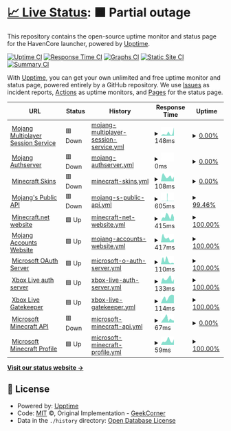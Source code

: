 # [📈 Live Status](https://HavenCoreNetwork.github.io/havencore-status-page): <!--live status--> **🟧 Partial outage**

This repository contains the open-source uptime monitor and status page for the HavenCore launcher, powered by [Upptime](https://github.com/upptime/upptime).

[![Uptime CI](https://github.com/HavenCoreNetwork/havencore-status-page/workflows/Uptime%20CI/badge.svg)](https://github.com/HavenCoreNetwork/havencore-status-page/actions?query=workflow%3A%22Uptime+CI%22)
[![Response Time CI](https://github.com/HavenCoreNetwork/havencore-status-page/workflows/Response%20Time%20CI/badge.svg)](https://github.com/HavenCoreNetwork/havencore-status-page/actions?query=workflow%3A%22Response+Time+CI%22)
[![Graphs CI](https://github.com/HavenCoreNetwork/havencore-status-page/workflows/Graphs%20CI/badge.svg)](https://github.com/HavenCoreNetwork/havencore-status-page/actions?query=workflow%3A%22Graphs+CI%22)
[![Static Site CI](https://github.com/HavenCoreNetwork/havencore-status-page/workflows/Static%20Site%20CI/badge.svg)](https://github.com/HavenCoreNetwork/havencore-status-page/actions?query=workflow%3A%22Static+Site+CI%22)
[![Summary CI](https://github.com/HavenCoreNetwork/havencore-status-page/workflows/Summary%20CI/badge.svg)](https://github.com/HavenCoreNetwork/havencore-status-page/actions?query=workflow%3A%22Summary+CI%22)

With [Upptime](https://upptime.js.org), you can get your own unlimited and free uptime monitor and status page, powered entirely by a GitHub repository. We use [Issues](https://github.com/HavenCoreNetwork/havencore-status-page/issues) as incident reports, [Actions](https://github.com/HavenCoreNetwork/havencore-status-page/actions) as uptime monitors, and [Pages](https://HavenCoreNetwork.github.io/havencore-status-page) for the status page.

<!--start: status pages-->
<!-- This summary is generated by Upptime (https://github.com/upptime/upptime) -->
<!-- Do not edit this manually, your changes will be overwritten -->
<!-- prettier-ignore -->
| URL | Status | History | Response Time | Uptime |
| --- | ------ | ------- | ------------- | ------ |
| <img alt="" src="https://icons.duckduckgo.com/ip3/session.minecraft.net.ico" height="13"> [Mojang Multiplayer Session Service](http://session.minecraft.net) | 🟥 Down | [mojang-multiplayer-session-service.yml](https://github.com/HavenCoreNetwork/havencore-status-page/commits/HEAD/history/mojang-multiplayer-session-service.yml) | <details><summary><img alt="Response time graph" src="./graphs/mojang-multiplayer-session-service/response-time-week.png" height="20"> 148ms</summary><br><a href="https://HavenCoreNetwork.github.io/havencore-status-page/history/mojang-multiplayer-session-service"><img alt="Response time 110" src="https://img.shields.io/endpoint?url=https%3A%2F%2Fraw.githubusercontent.com%2FHavenCoreNetwork%2Fhavencore-status-page%2FHEAD%2Fapi%2Fmojang-multiplayer-session-service%2Fresponse-time.json"></a><br><a href="https://HavenCoreNetwork.github.io/havencore-status-page/history/mojang-multiplayer-session-service"><img alt="24-hour response time 471" src="https://img.shields.io/endpoint?url=https%3A%2F%2Fraw.githubusercontent.com%2FHavenCoreNetwork%2Fhavencore-status-page%2FHEAD%2Fapi%2Fmojang-multiplayer-session-service%2Fresponse-time-day.json"></a><br><a href="https://HavenCoreNetwork.github.io/havencore-status-page/history/mojang-multiplayer-session-service"><img alt="7-day response time 148" src="https://img.shields.io/endpoint?url=https%3A%2F%2Fraw.githubusercontent.com%2FHavenCoreNetwork%2Fhavencore-status-page%2FHEAD%2Fapi%2Fmojang-multiplayer-session-service%2Fresponse-time-week.json"></a><br><a href="https://HavenCoreNetwork.github.io/havencore-status-page/history/mojang-multiplayer-session-service"><img alt="30-day response time 119" src="https://img.shields.io/endpoint?url=https%3A%2F%2Fraw.githubusercontent.com%2FHavenCoreNetwork%2Fhavencore-status-page%2FHEAD%2Fapi%2Fmojang-multiplayer-session-service%2Fresponse-time-month.json"></a><br><a href="https://HavenCoreNetwork.github.io/havencore-status-page/history/mojang-multiplayer-session-service"><img alt="1-year response time 110" src="https://img.shields.io/endpoint?url=https%3A%2F%2Fraw.githubusercontent.com%2FHavenCoreNetwork%2Fhavencore-status-page%2FHEAD%2Fapi%2Fmojang-multiplayer-session-service%2Fresponse-time-year.json"></a></details> | <details><summary><a href="https://HavenCoreNetwork.github.io/havencore-status-page/history/mojang-multiplayer-session-service">0.00%</a></summary><a href="https://HavenCoreNetwork.github.io/havencore-status-page/history/mojang-multiplayer-session-service"><img alt="All-time uptime 45.96%" src="https://img.shields.io/endpoint?url=https%3A%2F%2Fraw.githubusercontent.com%2FHavenCoreNetwork%2Fhavencore-status-page%2FHEAD%2Fapi%2Fmojang-multiplayer-session-service%2Fuptime.json"></a><br><a href="https://HavenCoreNetwork.github.io/havencore-status-page/history/mojang-multiplayer-session-service"><img alt="24-hour uptime 0.00%" src="https://img.shields.io/endpoint?url=https%3A%2F%2Fraw.githubusercontent.com%2FHavenCoreNetwork%2Fhavencore-status-page%2FHEAD%2Fapi%2Fmojang-multiplayer-session-service%2Fuptime-day.json"></a><br><a href="https://HavenCoreNetwork.github.io/havencore-status-page/history/mojang-multiplayer-session-service"><img alt="7-day uptime 0.00%" src="https://img.shields.io/endpoint?url=https%3A%2F%2Fraw.githubusercontent.com%2FHavenCoreNetwork%2Fhavencore-status-page%2FHEAD%2Fapi%2Fmojang-multiplayer-session-service%2Fuptime-week.json"></a><br><a href="https://HavenCoreNetwork.github.io/havencore-status-page/history/mojang-multiplayer-session-service"><img alt="30-day uptime 4.67%" src="https://img.shields.io/endpoint?url=https%3A%2F%2Fraw.githubusercontent.com%2FHavenCoreNetwork%2Fhavencore-status-page%2FHEAD%2Fapi%2Fmojang-multiplayer-session-service%2Fuptime-month.json"></a><br><a href="https://HavenCoreNetwork.github.io/havencore-status-page/history/mojang-multiplayer-session-service"><img alt="1-year uptime 0.00%" src="https://img.shields.io/endpoint?url=https%3A%2F%2Fraw.githubusercontent.com%2FHavenCoreNetwork%2Fhavencore-status-page%2FHEAD%2Fapi%2Fmojang-multiplayer-session-service%2Fuptime-year.json"></a></details>
| <img alt="" src="https://icons.duckduckgo.com/ip3/authserver.mojang.com.ico" height="13"> [Mojang Authserver](https://authserver.mojang.com/) | 🟥 Down | [mojang-authserver.yml](https://github.com/HavenCoreNetwork/havencore-status-page/commits/HEAD/history/mojang-authserver.yml) | <details><summary><img alt="Response time graph" src="./graphs/mojang-authserver/response-time-week.png" height="20"> 0ms</summary><br><a href="https://HavenCoreNetwork.github.io/havencore-status-page/history/mojang-authserver"><img alt="Response time 261" src="https://img.shields.io/endpoint?url=https%3A%2F%2Fraw.githubusercontent.com%2FHavenCoreNetwork%2Fhavencore-status-page%2FHEAD%2Fapi%2Fmojang-authserver%2Fresponse-time.json"></a><br><a href="https://HavenCoreNetwork.github.io/havencore-status-page/history/mojang-authserver"><img alt="24-hour response time 0" src="https://img.shields.io/endpoint?url=https%3A%2F%2Fraw.githubusercontent.com%2FHavenCoreNetwork%2Fhavencore-status-page%2FHEAD%2Fapi%2Fmojang-authserver%2Fresponse-time-day.json"></a><br><a href="https://HavenCoreNetwork.github.io/havencore-status-page/history/mojang-authserver"><img alt="7-day response time 0" src="https://img.shields.io/endpoint?url=https%3A%2F%2Fraw.githubusercontent.com%2FHavenCoreNetwork%2Fhavencore-status-page%2FHEAD%2Fapi%2Fmojang-authserver%2Fresponse-time-week.json"></a><br><a href="https://HavenCoreNetwork.github.io/havencore-status-page/history/mojang-authserver"><img alt="30-day response time 102" src="https://img.shields.io/endpoint?url=https%3A%2F%2Fraw.githubusercontent.com%2FHavenCoreNetwork%2Fhavencore-status-page%2FHEAD%2Fapi%2Fmojang-authserver%2Fresponse-time-month.json"></a><br><a href="https://HavenCoreNetwork.github.io/havencore-status-page/history/mojang-authserver"><img alt="1-year response time 287" src="https://img.shields.io/endpoint?url=https%3A%2F%2Fraw.githubusercontent.com%2FHavenCoreNetwork%2Fhavencore-status-page%2FHEAD%2Fapi%2Fmojang-authserver%2Fresponse-time-year.json"></a></details> | <details><summary><a href="https://HavenCoreNetwork.github.io/havencore-status-page/history/mojang-authserver">0.00%</a></summary><a href="https://HavenCoreNetwork.github.io/havencore-status-page/history/mojang-authserver"><img alt="All-time uptime 90.81%" src="https://img.shields.io/endpoint?url=https%3A%2F%2Fraw.githubusercontent.com%2FHavenCoreNetwork%2Fhavencore-status-page%2FHEAD%2Fapi%2Fmojang-authserver%2Fuptime.json"></a><br><a href="https://HavenCoreNetwork.github.io/havencore-status-page/history/mojang-authserver"><img alt="24-hour uptime 0.00%" src="https://img.shields.io/endpoint?url=https%3A%2F%2Fraw.githubusercontent.com%2FHavenCoreNetwork%2Fhavencore-status-page%2FHEAD%2Fapi%2Fmojang-authserver%2Fuptime-day.json"></a><br><a href="https://HavenCoreNetwork.github.io/havencore-status-page/history/mojang-authserver"><img alt="7-day uptime 0.00%" src="https://img.shields.io/endpoint?url=https%3A%2F%2Fraw.githubusercontent.com%2FHavenCoreNetwork%2Fhavencore-status-page%2FHEAD%2Fapi%2Fmojang-authserver%2Fuptime-week.json"></a><br><a href="https://HavenCoreNetwork.github.io/havencore-status-page/history/mojang-authserver"><img alt="30-day uptime 4.67%" src="https://img.shields.io/endpoint?url=https%3A%2F%2Fraw.githubusercontent.com%2FHavenCoreNetwork%2Fhavencore-status-page%2FHEAD%2Fapi%2Fmojang-authserver%2Fuptime-month.json"></a><br><a href="https://HavenCoreNetwork.github.io/havencore-status-page/history/mojang-authserver"><img alt="1-year uptime 78.18%" src="https://img.shields.io/endpoint?url=https%3A%2F%2Fraw.githubusercontent.com%2FHavenCoreNetwork%2Fhavencore-status-page%2FHEAD%2Fapi%2Fmojang-authserver%2Fuptime-year.json"></a></details>
| <img alt="" src="https://icons.duckduckgo.com/ip3/textures.minecraft.net.ico" height="13"> [Minecraft Skins](https://textures.minecraft.net) | 🟥 Down | [minecraft-skins.yml](https://github.com/HavenCoreNetwork/havencore-status-page/commits/HEAD/history/minecraft-skins.yml) | <details><summary><img alt="Response time graph" src="./graphs/minecraft-skins/response-time-week.png" height="20"> 108ms</summary><br><a href="https://HavenCoreNetwork.github.io/havencore-status-page/history/minecraft-skins"><img alt="Response time 188" src="https://img.shields.io/endpoint?url=https%3A%2F%2Fraw.githubusercontent.com%2FHavenCoreNetwork%2Fhavencore-status-page%2FHEAD%2Fapi%2Fminecraft-skins%2Fresponse-time.json"></a><br><a href="https://HavenCoreNetwork.github.io/havencore-status-page/history/minecraft-skins"><img alt="24-hour response time 104" src="https://img.shields.io/endpoint?url=https%3A%2F%2Fraw.githubusercontent.com%2FHavenCoreNetwork%2Fhavencore-status-page%2FHEAD%2Fapi%2Fminecraft-skins%2Fresponse-time-day.json"></a><br><a href="https://HavenCoreNetwork.github.io/havencore-status-page/history/minecraft-skins"><img alt="7-day response time 108" src="https://img.shields.io/endpoint?url=https%3A%2F%2Fraw.githubusercontent.com%2FHavenCoreNetwork%2Fhavencore-status-page%2FHEAD%2Fapi%2Fminecraft-skins%2Fresponse-time-week.json"></a><br><a href="https://HavenCoreNetwork.github.io/havencore-status-page/history/minecraft-skins"><img alt="30-day response time 174" src="https://img.shields.io/endpoint?url=https%3A%2F%2Fraw.githubusercontent.com%2FHavenCoreNetwork%2Fhavencore-status-page%2FHEAD%2Fapi%2Fminecraft-skins%2Fresponse-time-month.json"></a><br><a href="https://HavenCoreNetwork.github.io/havencore-status-page/history/minecraft-skins"><img alt="1-year response time 172" src="https://img.shields.io/endpoint?url=https%3A%2F%2Fraw.githubusercontent.com%2FHavenCoreNetwork%2Fhavencore-status-page%2FHEAD%2Fapi%2Fminecraft-skins%2Fresponse-time-year.json"></a></details> | <details><summary><a href="https://HavenCoreNetwork.github.io/havencore-status-page/history/minecraft-skins">0.00%</a></summary><a href="https://HavenCoreNetwork.github.io/havencore-status-page/history/minecraft-skins"><img alt="All-time uptime 45.31%" src="https://img.shields.io/endpoint?url=https%3A%2F%2Fraw.githubusercontent.com%2FHavenCoreNetwork%2Fhavencore-status-page%2FHEAD%2Fapi%2Fminecraft-skins%2Fuptime.json"></a><br><a href="https://HavenCoreNetwork.github.io/havencore-status-page/history/minecraft-skins"><img alt="24-hour uptime 0.00%" src="https://img.shields.io/endpoint?url=https%3A%2F%2Fraw.githubusercontent.com%2FHavenCoreNetwork%2Fhavencore-status-page%2FHEAD%2Fapi%2Fminecraft-skins%2Fuptime-day.json"></a><br><a href="https://HavenCoreNetwork.github.io/havencore-status-page/history/minecraft-skins"><img alt="7-day uptime 0.00%" src="https://img.shields.io/endpoint?url=https%3A%2F%2Fraw.githubusercontent.com%2FHavenCoreNetwork%2Fhavencore-status-page%2FHEAD%2Fapi%2Fminecraft-skins%2Fuptime-week.json"></a><br><a href="https://HavenCoreNetwork.github.io/havencore-status-page/history/minecraft-skins"><img alt="30-day uptime 4.67%" src="https://img.shields.io/endpoint?url=https%3A%2F%2Fraw.githubusercontent.com%2FHavenCoreNetwork%2Fhavencore-status-page%2FHEAD%2Fapi%2Fminecraft-skins%2Fuptime-month.json"></a><br><a href="https://HavenCoreNetwork.github.io/havencore-status-page/history/minecraft-skins"><img alt="1-year uptime 0.00%" src="https://img.shields.io/endpoint?url=https%3A%2F%2Fraw.githubusercontent.com%2FHavenCoreNetwork%2Fhavencore-status-page%2FHEAD%2Fapi%2Fminecraft-skins%2Fuptime-year.json"></a></details>
| <img alt="" src="https://icons.duckduckgo.com/ip3/api.mojang.com.ico" height="13"> [Mojang's Public API](https://api.mojang.com/) | 🟥 Down | [mojang-s-public-api.yml](https://github.com/HavenCoreNetwork/havencore-status-page/commits/HEAD/history/mojang-s-public-api.yml) | <details><summary><img alt="Response time graph" src="./graphs/mojang-s-public-api/response-time-week.png" height="20"> 605ms</summary><br><a href="https://HavenCoreNetwork.github.io/havencore-status-page/history/mojang-s-public-api"><img alt="Response time 284" src="https://img.shields.io/endpoint?url=https%3A%2F%2Fraw.githubusercontent.com%2FHavenCoreNetwork%2Fhavencore-status-page%2FHEAD%2Fapi%2Fmojang-s-public-api%2Fresponse-time.json"></a><br><a href="https://HavenCoreNetwork.github.io/havencore-status-page/history/mojang-s-public-api"><img alt="24-hour response time 679" src="https://img.shields.io/endpoint?url=https%3A%2F%2Fraw.githubusercontent.com%2FHavenCoreNetwork%2Fhavencore-status-page%2FHEAD%2Fapi%2Fmojang-s-public-api%2Fresponse-time-day.json"></a><br><a href="https://HavenCoreNetwork.github.io/havencore-status-page/history/mojang-s-public-api"><img alt="7-day response time 605" src="https://img.shields.io/endpoint?url=https%3A%2F%2Fraw.githubusercontent.com%2FHavenCoreNetwork%2Fhavencore-status-page%2FHEAD%2Fapi%2Fmojang-s-public-api%2Fresponse-time-week.json"></a><br><a href="https://HavenCoreNetwork.github.io/havencore-status-page/history/mojang-s-public-api"><img alt="30-day response time 477" src="https://img.shields.io/endpoint?url=https%3A%2F%2Fraw.githubusercontent.com%2FHavenCoreNetwork%2Fhavencore-status-page%2FHEAD%2Fapi%2Fmojang-s-public-api%2Fresponse-time-month.json"></a><br><a href="https://HavenCoreNetwork.github.io/havencore-status-page/history/mojang-s-public-api"><img alt="1-year response time 321" src="https://img.shields.io/endpoint?url=https%3A%2F%2Fraw.githubusercontent.com%2FHavenCoreNetwork%2Fhavencore-status-page%2FHEAD%2Fapi%2Fmojang-s-public-api%2Fresponse-time-year.json"></a></details> | <details><summary><a href="https://HavenCoreNetwork.github.io/havencore-status-page/history/mojang-s-public-api">99.46%</a></summary><a href="https://HavenCoreNetwork.github.io/havencore-status-page/history/mojang-s-public-api"><img alt="All-time uptime 99.94%" src="https://img.shields.io/endpoint?url=https%3A%2F%2Fraw.githubusercontent.com%2FHavenCoreNetwork%2Fhavencore-status-page%2FHEAD%2Fapi%2Fmojang-s-public-api%2Fuptime.json"></a><br><a href="https://HavenCoreNetwork.github.io/havencore-status-page/history/mojang-s-public-api"><img alt="24-hour uptime 98.38%" src="https://img.shields.io/endpoint?url=https%3A%2F%2Fraw.githubusercontent.com%2FHavenCoreNetwork%2Fhavencore-status-page%2FHEAD%2Fapi%2Fmojang-s-public-api%2Fuptime-day.json"></a><br><a href="https://HavenCoreNetwork.github.io/havencore-status-page/history/mojang-s-public-api"><img alt="7-day uptime 99.46%" src="https://img.shields.io/endpoint?url=https%3A%2F%2Fraw.githubusercontent.com%2FHavenCoreNetwork%2Fhavencore-status-page%2FHEAD%2Fapi%2Fmojang-s-public-api%2Fuptime-week.json"></a><br><a href="https://HavenCoreNetwork.github.io/havencore-status-page/history/mojang-s-public-api"><img alt="30-day uptime 99.75%" src="https://img.shields.io/endpoint?url=https%3A%2F%2Fraw.githubusercontent.com%2FHavenCoreNetwork%2Fhavencore-status-page%2FHEAD%2Fapi%2Fmojang-s-public-api%2Fuptime-month.json"></a><br><a href="https://HavenCoreNetwork.github.io/havencore-status-page/history/mojang-s-public-api"><img alt="1-year uptime 99.90%" src="https://img.shields.io/endpoint?url=https%3A%2F%2Fraw.githubusercontent.com%2FHavenCoreNetwork%2Fhavencore-status-page%2FHEAD%2Fapi%2Fmojang-s-public-api%2Fuptime-year.json"></a></details>
| <img alt="" src="https://icons.duckduckgo.com/ip3/www.minecraft.net.ico" height="13"> [Minecraft.net website](https://www.minecraft.net/en-us) | 🟩 Up | [minecraft-net-website.yml](https://github.com/HavenCoreNetwork/havencore-status-page/commits/HEAD/history/minecraft-net-website.yml) | <details><summary><img alt="Response time graph" src="./graphs/minecraft-net-website/response-time-week.png" height="20"> 415ms</summary><br><a href="https://HavenCoreNetwork.github.io/havencore-status-page/history/minecraft-net-website"><img alt="Response time 422" src="https://img.shields.io/endpoint?url=https%3A%2F%2Fraw.githubusercontent.com%2FHavenCoreNetwork%2Fhavencore-status-page%2FHEAD%2Fapi%2Fminecraft-net-website%2Fresponse-time.json"></a><br><a href="https://HavenCoreNetwork.github.io/havencore-status-page/history/minecraft-net-website"><img alt="24-hour response time 316" src="https://img.shields.io/endpoint?url=https%3A%2F%2Fraw.githubusercontent.com%2FHavenCoreNetwork%2Fhavencore-status-page%2FHEAD%2Fapi%2Fminecraft-net-website%2Fresponse-time-day.json"></a><br><a href="https://HavenCoreNetwork.github.io/havencore-status-page/history/minecraft-net-website"><img alt="7-day response time 415" src="https://img.shields.io/endpoint?url=https%3A%2F%2Fraw.githubusercontent.com%2FHavenCoreNetwork%2Fhavencore-status-page%2FHEAD%2Fapi%2Fminecraft-net-website%2Fresponse-time-week.json"></a><br><a href="https://HavenCoreNetwork.github.io/havencore-status-page/history/minecraft-net-website"><img alt="30-day response time 707" src="https://img.shields.io/endpoint?url=https%3A%2F%2Fraw.githubusercontent.com%2FHavenCoreNetwork%2Fhavencore-status-page%2FHEAD%2Fapi%2Fminecraft-net-website%2Fresponse-time-month.json"></a><br><a href="https://HavenCoreNetwork.github.io/havencore-status-page/history/minecraft-net-website"><img alt="1-year response time 528" src="https://img.shields.io/endpoint?url=https%3A%2F%2Fraw.githubusercontent.com%2FHavenCoreNetwork%2Fhavencore-status-page%2FHEAD%2Fapi%2Fminecraft-net-website%2Fresponse-time-year.json"></a></details> | <details><summary><a href="https://HavenCoreNetwork.github.io/havencore-status-page/history/minecraft-net-website">100.00%</a></summary><a href="https://HavenCoreNetwork.github.io/havencore-status-page/history/minecraft-net-website"><img alt="All-time uptime 30.86%" src="https://img.shields.io/endpoint?url=https%3A%2F%2Fraw.githubusercontent.com%2FHavenCoreNetwork%2Fhavencore-status-page%2FHEAD%2Fapi%2Fminecraft-net-website%2Fuptime.json"></a><br><a href="https://HavenCoreNetwork.github.io/havencore-status-page/history/minecraft-net-website"><img alt="24-hour uptime 100.00%" src="https://img.shields.io/endpoint?url=https%3A%2F%2Fraw.githubusercontent.com%2FHavenCoreNetwork%2Fhavencore-status-page%2FHEAD%2Fapi%2Fminecraft-net-website%2Fuptime-day.json"></a><br><a href="https://HavenCoreNetwork.github.io/havencore-status-page/history/minecraft-net-website"><img alt="7-day uptime 100.00%" src="https://img.shields.io/endpoint?url=https%3A%2F%2Fraw.githubusercontent.com%2FHavenCoreNetwork%2Fhavencore-status-page%2FHEAD%2Fapi%2Fminecraft-net-website%2Fuptime-week.json"></a><br><a href="https://HavenCoreNetwork.github.io/havencore-status-page/history/minecraft-net-website"><img alt="30-day uptime 99.93%" src="https://img.shields.io/endpoint?url=https%3A%2F%2Fraw.githubusercontent.com%2FHavenCoreNetwork%2Fhavencore-status-page%2FHEAD%2Fapi%2Fminecraft-net-website%2Fuptime-month.json"></a><br><a href="https://HavenCoreNetwork.github.io/havencore-status-page/history/minecraft-net-website"><img alt="1-year uptime 22.15%" src="https://img.shields.io/endpoint?url=https%3A%2F%2Fraw.githubusercontent.com%2FHavenCoreNetwork%2Fhavencore-status-page%2FHEAD%2Fapi%2Fminecraft-net-website%2Fuptime-year.json"></a></details>
| <img alt="" src="https://icons.duckduckgo.com/ip3/account.mojang.com.ico" height="13"> [Mojang Accounts Website](https://account.mojang.com/) | 🟩 Up | [mojang-accounts-website.yml](https://github.com/HavenCoreNetwork/havencore-status-page/commits/HEAD/history/mojang-accounts-website.yml) | <details><summary><img alt="Response time graph" src="./graphs/mojang-accounts-website/response-time-week.png" height="20"> 417ms</summary><br><a href="https://HavenCoreNetwork.github.io/havencore-status-page/history/mojang-accounts-website"><img alt="Response time 319" src="https://img.shields.io/endpoint?url=https%3A%2F%2Fraw.githubusercontent.com%2FHavenCoreNetwork%2Fhavencore-status-page%2FHEAD%2Fapi%2Fmojang-accounts-website%2Fresponse-time.json"></a><br><a href="https://HavenCoreNetwork.github.io/havencore-status-page/history/mojang-accounts-website"><img alt="24-hour response time 332" src="https://img.shields.io/endpoint?url=https%3A%2F%2Fraw.githubusercontent.com%2FHavenCoreNetwork%2Fhavencore-status-page%2FHEAD%2Fapi%2Fmojang-accounts-website%2Fresponse-time-day.json"></a><br><a href="https://HavenCoreNetwork.github.io/havencore-status-page/history/mojang-accounts-website"><img alt="7-day response time 417" src="https://img.shields.io/endpoint?url=https%3A%2F%2Fraw.githubusercontent.com%2FHavenCoreNetwork%2Fhavencore-status-page%2FHEAD%2Fapi%2Fmojang-accounts-website%2Fresponse-time-week.json"></a><br><a href="https://HavenCoreNetwork.github.io/havencore-status-page/history/mojang-accounts-website"><img alt="30-day response time 650" src="https://img.shields.io/endpoint?url=https%3A%2F%2Fraw.githubusercontent.com%2FHavenCoreNetwork%2Fhavencore-status-page%2FHEAD%2Fapi%2Fmojang-accounts-website%2Fresponse-time-month.json"></a><br><a href="https://HavenCoreNetwork.github.io/havencore-status-page/history/mojang-accounts-website"><img alt="1-year response time 281" src="https://img.shields.io/endpoint?url=https%3A%2F%2Fraw.githubusercontent.com%2FHavenCoreNetwork%2Fhavencore-status-page%2FHEAD%2Fapi%2Fmojang-accounts-website%2Fresponse-time-year.json"></a></details> | <details><summary><a href="https://HavenCoreNetwork.github.io/havencore-status-page/history/mojang-accounts-website">100.00%</a></summary><a href="https://HavenCoreNetwork.github.io/havencore-status-page/history/mojang-accounts-website"><img alt="All-time uptime 68.05%" src="https://img.shields.io/endpoint?url=https%3A%2F%2Fraw.githubusercontent.com%2FHavenCoreNetwork%2Fhavencore-status-page%2FHEAD%2Fapi%2Fmojang-accounts-website%2Fuptime.json"></a><br><a href="https://HavenCoreNetwork.github.io/havencore-status-page/history/mojang-accounts-website"><img alt="24-hour uptime 100.00%" src="https://img.shields.io/endpoint?url=https%3A%2F%2Fraw.githubusercontent.com%2FHavenCoreNetwork%2Fhavencore-status-page%2FHEAD%2Fapi%2Fmojang-accounts-website%2Fuptime-day.json"></a><br><a href="https://HavenCoreNetwork.github.io/havencore-status-page/history/mojang-accounts-website"><img alt="7-day uptime 100.00%" src="https://img.shields.io/endpoint?url=https%3A%2F%2Fraw.githubusercontent.com%2FHavenCoreNetwork%2Fhavencore-status-page%2FHEAD%2Fapi%2Fmojang-accounts-website%2Fuptime-week.json"></a><br><a href="https://HavenCoreNetwork.github.io/havencore-status-page/history/mojang-accounts-website"><img alt="30-day uptime 99.93%" src="https://img.shields.io/endpoint?url=https%3A%2F%2Fraw.githubusercontent.com%2FHavenCoreNetwork%2Fhavencore-status-page%2FHEAD%2Fapi%2Fmojang-accounts-website%2Fuptime-month.json"></a><br><a href="https://HavenCoreNetwork.github.io/havencore-status-page/history/mojang-accounts-website"><img alt="1-year uptime 24.10%" src="https://img.shields.io/endpoint?url=https%3A%2F%2Fraw.githubusercontent.com%2FHavenCoreNetwork%2Fhavencore-status-page%2FHEAD%2Fapi%2Fmojang-accounts-website%2Fuptime-year.json"></a></details>
| <img alt="" src="https://icons.duckduckgo.com/ip3/login.microsoftonline.com.ico" height="13"> [Microsoft OAuth Server](https://login.microsoftonline.com/consumers/oauth2/v2.0/token) | 🟩 Up | [microsoft-o-auth-server.yml](https://github.com/HavenCoreNetwork/havencore-status-page/commits/HEAD/history/microsoft-o-auth-server.yml) | <details><summary><img alt="Response time graph" src="./graphs/microsoft-o-auth-server/response-time-week.png" height="20"> 110ms</summary><br><a href="https://HavenCoreNetwork.github.io/havencore-status-page/history/microsoft-o-auth-server"><img alt="Response time 253" src="https://img.shields.io/endpoint?url=https%3A%2F%2Fraw.githubusercontent.com%2FHavenCoreNetwork%2Fhavencore-status-page%2FHEAD%2Fapi%2Fmicrosoft-o-auth-server%2Fresponse-time.json"></a><br><a href="https://HavenCoreNetwork.github.io/havencore-status-page/history/microsoft-o-auth-server"><img alt="24-hour response time 29" src="https://img.shields.io/endpoint?url=https%3A%2F%2Fraw.githubusercontent.com%2FHavenCoreNetwork%2Fhavencore-status-page%2FHEAD%2Fapi%2Fmicrosoft-o-auth-server%2Fresponse-time-day.json"></a><br><a href="https://HavenCoreNetwork.github.io/havencore-status-page/history/microsoft-o-auth-server"><img alt="7-day response time 110" src="https://img.shields.io/endpoint?url=https%3A%2F%2Fraw.githubusercontent.com%2FHavenCoreNetwork%2Fhavencore-status-page%2FHEAD%2Fapi%2Fmicrosoft-o-auth-server%2Fresponse-time-week.json"></a><br><a href="https://HavenCoreNetwork.github.io/havencore-status-page/history/microsoft-o-auth-server"><img alt="30-day response time 146" src="https://img.shields.io/endpoint?url=https%3A%2F%2Fraw.githubusercontent.com%2FHavenCoreNetwork%2Fhavencore-status-page%2FHEAD%2Fapi%2Fmicrosoft-o-auth-server%2Fresponse-time-month.json"></a><br><a href="https://HavenCoreNetwork.github.io/havencore-status-page/history/microsoft-o-auth-server"><img alt="1-year response time 213" src="https://img.shields.io/endpoint?url=https%3A%2F%2Fraw.githubusercontent.com%2FHavenCoreNetwork%2Fhavencore-status-page%2FHEAD%2Fapi%2Fmicrosoft-o-auth-server%2Fresponse-time-year.json"></a></details> | <details><summary><a href="https://HavenCoreNetwork.github.io/havencore-status-page/history/microsoft-o-auth-server">100.00%</a></summary><a href="https://HavenCoreNetwork.github.io/havencore-status-page/history/microsoft-o-auth-server"><img alt="All-time uptime 100.00%" src="https://img.shields.io/endpoint?url=https%3A%2F%2Fraw.githubusercontent.com%2FHavenCoreNetwork%2Fhavencore-status-page%2FHEAD%2Fapi%2Fmicrosoft-o-auth-server%2Fuptime.json"></a><br><a href="https://HavenCoreNetwork.github.io/havencore-status-page/history/microsoft-o-auth-server"><img alt="24-hour uptime 100.00%" src="https://img.shields.io/endpoint?url=https%3A%2F%2Fraw.githubusercontent.com%2FHavenCoreNetwork%2Fhavencore-status-page%2FHEAD%2Fapi%2Fmicrosoft-o-auth-server%2Fuptime-day.json"></a><br><a href="https://HavenCoreNetwork.github.io/havencore-status-page/history/microsoft-o-auth-server"><img alt="7-day uptime 100.00%" src="https://img.shields.io/endpoint?url=https%3A%2F%2Fraw.githubusercontent.com%2FHavenCoreNetwork%2Fhavencore-status-page%2FHEAD%2Fapi%2Fmicrosoft-o-auth-server%2Fuptime-week.json"></a><br><a href="https://HavenCoreNetwork.github.io/havencore-status-page/history/microsoft-o-auth-server"><img alt="30-day uptime 100.00%" src="https://img.shields.io/endpoint?url=https%3A%2F%2Fraw.githubusercontent.com%2FHavenCoreNetwork%2Fhavencore-status-page%2FHEAD%2Fapi%2Fmicrosoft-o-auth-server%2Fuptime-month.json"></a><br><a href="https://HavenCoreNetwork.github.io/havencore-status-page/history/microsoft-o-auth-server"><img alt="1-year uptime 100.00%" src="https://img.shields.io/endpoint?url=https%3A%2F%2Fraw.githubusercontent.com%2FHavenCoreNetwork%2Fhavencore-status-page%2FHEAD%2Fapi%2Fmicrosoft-o-auth-server%2Fuptime-year.json"></a></details>
| <img alt="" src="https://icons.duckduckgo.com/ip3/user.auth.xboxlive.com.ico" height="13"> [Xbox Live auth server](https://user.auth.xboxlive.com/user/authenticate) | 🟩 Up | [xbox-live-auth-server.yml](https://github.com/HavenCoreNetwork/havencore-status-page/commits/HEAD/history/xbox-live-auth-server.yml) | <details><summary><img alt="Response time graph" src="./graphs/xbox-live-auth-server/response-time-week.png" height="20"> 133ms</summary><br><a href="https://HavenCoreNetwork.github.io/havencore-status-page/history/xbox-live-auth-server"><img alt="Response time 266" src="https://img.shields.io/endpoint?url=https%3A%2F%2Fraw.githubusercontent.com%2FHavenCoreNetwork%2Fhavencore-status-page%2FHEAD%2Fapi%2Fxbox-live-auth-server%2Fresponse-time.json"></a><br><a href="https://HavenCoreNetwork.github.io/havencore-status-page/history/xbox-live-auth-server"><img alt="24-hour response time 124" src="https://img.shields.io/endpoint?url=https%3A%2F%2Fraw.githubusercontent.com%2FHavenCoreNetwork%2Fhavencore-status-page%2FHEAD%2Fapi%2Fxbox-live-auth-server%2Fresponse-time-day.json"></a><br><a href="https://HavenCoreNetwork.github.io/havencore-status-page/history/xbox-live-auth-server"><img alt="7-day response time 133" src="https://img.shields.io/endpoint?url=https%3A%2F%2Fraw.githubusercontent.com%2FHavenCoreNetwork%2Fhavencore-status-page%2FHEAD%2Fapi%2Fxbox-live-auth-server%2Fresponse-time-week.json"></a><br><a href="https://HavenCoreNetwork.github.io/havencore-status-page/history/xbox-live-auth-server"><img alt="30-day response time 158" src="https://img.shields.io/endpoint?url=https%3A%2F%2Fraw.githubusercontent.com%2FHavenCoreNetwork%2Fhavencore-status-page%2FHEAD%2Fapi%2Fxbox-live-auth-server%2Fresponse-time-month.json"></a><br><a href="https://HavenCoreNetwork.github.io/havencore-status-page/history/xbox-live-auth-server"><img alt="1-year response time 259" src="https://img.shields.io/endpoint?url=https%3A%2F%2Fraw.githubusercontent.com%2FHavenCoreNetwork%2Fhavencore-status-page%2FHEAD%2Fapi%2Fxbox-live-auth-server%2Fresponse-time-year.json"></a></details> | <details><summary><a href="https://HavenCoreNetwork.github.io/havencore-status-page/history/xbox-live-auth-server">100.00%</a></summary><a href="https://HavenCoreNetwork.github.io/havencore-status-page/history/xbox-live-auth-server"><img alt="All-time uptime 100.00%" src="https://img.shields.io/endpoint?url=https%3A%2F%2Fraw.githubusercontent.com%2FHavenCoreNetwork%2Fhavencore-status-page%2FHEAD%2Fapi%2Fxbox-live-auth-server%2Fuptime.json"></a><br><a href="https://HavenCoreNetwork.github.io/havencore-status-page/history/xbox-live-auth-server"><img alt="24-hour uptime 100.00%" src="https://img.shields.io/endpoint?url=https%3A%2F%2Fraw.githubusercontent.com%2FHavenCoreNetwork%2Fhavencore-status-page%2FHEAD%2Fapi%2Fxbox-live-auth-server%2Fuptime-day.json"></a><br><a href="https://HavenCoreNetwork.github.io/havencore-status-page/history/xbox-live-auth-server"><img alt="7-day uptime 100.00%" src="https://img.shields.io/endpoint?url=https%3A%2F%2Fraw.githubusercontent.com%2FHavenCoreNetwork%2Fhavencore-status-page%2FHEAD%2Fapi%2Fxbox-live-auth-server%2Fuptime-week.json"></a><br><a href="https://HavenCoreNetwork.github.io/havencore-status-page/history/xbox-live-auth-server"><img alt="30-day uptime 100.00%" src="https://img.shields.io/endpoint?url=https%3A%2F%2Fraw.githubusercontent.com%2FHavenCoreNetwork%2Fhavencore-status-page%2FHEAD%2Fapi%2Fxbox-live-auth-server%2Fuptime-month.json"></a><br><a href="https://HavenCoreNetwork.github.io/havencore-status-page/history/xbox-live-auth-server"><img alt="1-year uptime 100.00%" src="https://img.shields.io/endpoint?url=https%3A%2F%2Fraw.githubusercontent.com%2FHavenCoreNetwork%2Fhavencore-status-page%2FHEAD%2Fapi%2Fxbox-live-auth-server%2Fuptime-year.json"></a></details>
| <img alt="" src="https://icons.duckduckgo.com/ip3/xsts.auth.xboxlive.com.ico" height="13"> [Xbox Live Gatekeeper](https://xsts.auth.xboxlive.com/xsts/authorize) | 🟩 Up | [xbox-live-gatekeeper.yml](https://github.com/HavenCoreNetwork/havencore-status-page/commits/HEAD/history/xbox-live-gatekeeper.yml) | <details><summary><img alt="Response time graph" src="./graphs/xbox-live-gatekeeper/response-time-week.png" height="20"> 114ms</summary><br><a href="https://HavenCoreNetwork.github.io/havencore-status-page/history/xbox-live-gatekeeper"><img alt="Response time 198" src="https://img.shields.io/endpoint?url=https%3A%2F%2Fraw.githubusercontent.com%2FHavenCoreNetwork%2Fhavencore-status-page%2FHEAD%2Fapi%2Fxbox-live-gatekeeper%2Fresponse-time.json"></a><br><a href="https://HavenCoreNetwork.github.io/havencore-status-page/history/xbox-live-gatekeeper"><img alt="24-hour response time 147" src="https://img.shields.io/endpoint?url=https%3A%2F%2Fraw.githubusercontent.com%2FHavenCoreNetwork%2Fhavencore-status-page%2FHEAD%2Fapi%2Fxbox-live-gatekeeper%2Fresponse-time-day.json"></a><br><a href="https://HavenCoreNetwork.github.io/havencore-status-page/history/xbox-live-gatekeeper"><img alt="7-day response time 114" src="https://img.shields.io/endpoint?url=https%3A%2F%2Fraw.githubusercontent.com%2FHavenCoreNetwork%2Fhavencore-status-page%2FHEAD%2Fapi%2Fxbox-live-gatekeeper%2Fresponse-time-week.json"></a><br><a href="https://HavenCoreNetwork.github.io/havencore-status-page/history/xbox-live-gatekeeper"><img alt="30-day response time 125" src="https://img.shields.io/endpoint?url=https%3A%2F%2Fraw.githubusercontent.com%2FHavenCoreNetwork%2Fhavencore-status-page%2FHEAD%2Fapi%2Fxbox-live-gatekeeper%2Fresponse-time-month.json"></a><br><a href="https://HavenCoreNetwork.github.io/havencore-status-page/history/xbox-live-gatekeeper"><img alt="1-year response time 206" src="https://img.shields.io/endpoint?url=https%3A%2F%2Fraw.githubusercontent.com%2FHavenCoreNetwork%2Fhavencore-status-page%2FHEAD%2Fapi%2Fxbox-live-gatekeeper%2Fresponse-time-year.json"></a></details> | <details><summary><a href="https://HavenCoreNetwork.github.io/havencore-status-page/history/xbox-live-gatekeeper">100.00%</a></summary><a href="https://HavenCoreNetwork.github.io/havencore-status-page/history/xbox-live-gatekeeper"><img alt="All-time uptime 100.00%" src="https://img.shields.io/endpoint?url=https%3A%2F%2Fraw.githubusercontent.com%2FHavenCoreNetwork%2Fhavencore-status-page%2FHEAD%2Fapi%2Fxbox-live-gatekeeper%2Fuptime.json"></a><br><a href="https://HavenCoreNetwork.github.io/havencore-status-page/history/xbox-live-gatekeeper"><img alt="24-hour uptime 100.00%" src="https://img.shields.io/endpoint?url=https%3A%2F%2Fraw.githubusercontent.com%2FHavenCoreNetwork%2Fhavencore-status-page%2FHEAD%2Fapi%2Fxbox-live-gatekeeper%2Fuptime-day.json"></a><br><a href="https://HavenCoreNetwork.github.io/havencore-status-page/history/xbox-live-gatekeeper"><img alt="7-day uptime 100.00%" src="https://img.shields.io/endpoint?url=https%3A%2F%2Fraw.githubusercontent.com%2FHavenCoreNetwork%2Fhavencore-status-page%2FHEAD%2Fapi%2Fxbox-live-gatekeeper%2Fuptime-week.json"></a><br><a href="https://HavenCoreNetwork.github.io/havencore-status-page/history/xbox-live-gatekeeper"><img alt="30-day uptime 100.00%" src="https://img.shields.io/endpoint?url=https%3A%2F%2Fraw.githubusercontent.com%2FHavenCoreNetwork%2Fhavencore-status-page%2FHEAD%2Fapi%2Fxbox-live-gatekeeper%2Fuptime-month.json"></a><br><a href="https://HavenCoreNetwork.github.io/havencore-status-page/history/xbox-live-gatekeeper"><img alt="1-year uptime 100.00%" src="https://img.shields.io/endpoint?url=https%3A%2F%2Fraw.githubusercontent.com%2FHavenCoreNetwork%2Fhavencore-status-page%2FHEAD%2Fapi%2Fxbox-live-gatekeeper%2Fuptime-year.json"></a></details>
| <img alt="" src="https://icons.duckduckgo.com/ip3/api.minecraftservices.com.ico" height="13"> [Microsoft Minecraft API](https://api.minecraftservices.com/authentication/login_with_xbox) | 🟥 Down | [microsoft-minecraft-api.yml](https://github.com/HavenCoreNetwork/havencore-status-page/commits/HEAD/history/microsoft-minecraft-api.yml) | <details><summary><img alt="Response time graph" src="./graphs/microsoft-minecraft-api/response-time-week.png" height="20"> 67ms</summary><br><a href="https://HavenCoreNetwork.github.io/havencore-status-page/history/microsoft-minecraft-api"><img alt="Response time 93" src="https://img.shields.io/endpoint?url=https%3A%2F%2Fraw.githubusercontent.com%2FHavenCoreNetwork%2Fhavencore-status-page%2FHEAD%2Fapi%2Fmicrosoft-minecraft-api%2Fresponse-time.json"></a><br><a href="https://HavenCoreNetwork.github.io/havencore-status-page/history/microsoft-minecraft-api"><img alt="24-hour response time 36" src="https://img.shields.io/endpoint?url=https%3A%2F%2Fraw.githubusercontent.com%2FHavenCoreNetwork%2Fhavencore-status-page%2FHEAD%2Fapi%2Fmicrosoft-minecraft-api%2Fresponse-time-day.json"></a><br><a href="https://HavenCoreNetwork.github.io/havencore-status-page/history/microsoft-minecraft-api"><img alt="7-day response time 67" src="https://img.shields.io/endpoint?url=https%3A%2F%2Fraw.githubusercontent.com%2FHavenCoreNetwork%2Fhavencore-status-page%2FHEAD%2Fapi%2Fmicrosoft-minecraft-api%2Fresponse-time-week.json"></a><br><a href="https://HavenCoreNetwork.github.io/havencore-status-page/history/microsoft-minecraft-api"><img alt="30-day response time 57" src="https://img.shields.io/endpoint?url=https%3A%2F%2Fraw.githubusercontent.com%2FHavenCoreNetwork%2Fhavencore-status-page%2FHEAD%2Fapi%2Fmicrosoft-minecraft-api%2Fresponse-time-month.json"></a><br><a href="https://HavenCoreNetwork.github.io/havencore-status-page/history/microsoft-minecraft-api"><img alt="1-year response time 82" src="https://img.shields.io/endpoint?url=https%3A%2F%2Fraw.githubusercontent.com%2FHavenCoreNetwork%2Fhavencore-status-page%2FHEAD%2Fapi%2Fmicrosoft-minecraft-api%2Fresponse-time-year.json"></a></details> | <details><summary><a href="https://HavenCoreNetwork.github.io/havencore-status-page/history/microsoft-minecraft-api">0.00%</a></summary><a href="https://HavenCoreNetwork.github.io/havencore-status-page/history/microsoft-minecraft-api"><img alt="All-time uptime 44.04%" src="https://img.shields.io/endpoint?url=https%3A%2F%2Fraw.githubusercontent.com%2FHavenCoreNetwork%2Fhavencore-status-page%2FHEAD%2Fapi%2Fmicrosoft-minecraft-api%2Fuptime.json"></a><br><a href="https://HavenCoreNetwork.github.io/havencore-status-page/history/microsoft-minecraft-api"><img alt="24-hour uptime 0.00%" src="https://img.shields.io/endpoint?url=https%3A%2F%2Fraw.githubusercontent.com%2FHavenCoreNetwork%2Fhavencore-status-page%2FHEAD%2Fapi%2Fmicrosoft-minecraft-api%2Fuptime-day.json"></a><br><a href="https://HavenCoreNetwork.github.io/havencore-status-page/history/microsoft-minecraft-api"><img alt="7-day uptime 0.00%" src="https://img.shields.io/endpoint?url=https%3A%2F%2Fraw.githubusercontent.com%2FHavenCoreNetwork%2Fhavencore-status-page%2FHEAD%2Fapi%2Fmicrosoft-minecraft-api%2Fuptime-week.json"></a><br><a href="https://HavenCoreNetwork.github.io/havencore-status-page/history/microsoft-minecraft-api"><img alt="30-day uptime 4.67%" src="https://img.shields.io/endpoint?url=https%3A%2F%2Fraw.githubusercontent.com%2FHavenCoreNetwork%2Fhavencore-status-page%2FHEAD%2Fapi%2Fmicrosoft-minecraft-api%2Fuptime-month.json"></a><br><a href="https://HavenCoreNetwork.github.io/havencore-status-page/history/microsoft-minecraft-api"><img alt="1-year uptime 0.00%" src="https://img.shields.io/endpoint?url=https%3A%2F%2Fraw.githubusercontent.com%2FHavenCoreNetwork%2Fhavencore-status-page%2FHEAD%2Fapi%2Fmicrosoft-minecraft-api%2Fuptime-year.json"></a></details>
| <img alt="" src="https://icons.duckduckgo.com/ip3/api.minecraftservices.com.ico" height="13"> [Microsoft Minecraft Profile](https://api.minecraftservices.com/minecraft/profile) | 🟩 Up | [microsoft-minecraft-profile.yml](https://github.com/HavenCoreNetwork/havencore-status-page/commits/HEAD/history/microsoft-minecraft-profile.yml) | <details><summary><img alt="Response time graph" src="./graphs/microsoft-minecraft-profile/response-time-week.png" height="20"> 59ms</summary><br><a href="https://HavenCoreNetwork.github.io/havencore-status-page/history/microsoft-minecraft-profile"><img alt="Response time 117" src="https://img.shields.io/endpoint?url=https%3A%2F%2Fraw.githubusercontent.com%2FHavenCoreNetwork%2Fhavencore-status-page%2FHEAD%2Fapi%2Fmicrosoft-minecraft-profile%2Fresponse-time.json"></a><br><a href="https://HavenCoreNetwork.github.io/havencore-status-page/history/microsoft-minecraft-profile"><img alt="24-hour response time 77" src="https://img.shields.io/endpoint?url=https%3A%2F%2Fraw.githubusercontent.com%2FHavenCoreNetwork%2Fhavencore-status-page%2FHEAD%2Fapi%2Fmicrosoft-minecraft-profile%2Fresponse-time-day.json"></a><br><a href="https://HavenCoreNetwork.github.io/havencore-status-page/history/microsoft-minecraft-profile"><img alt="7-day response time 59" src="https://img.shields.io/endpoint?url=https%3A%2F%2Fraw.githubusercontent.com%2FHavenCoreNetwork%2Fhavencore-status-page%2FHEAD%2Fapi%2Fmicrosoft-minecraft-profile%2Fresponse-time-week.json"></a><br><a href="https://HavenCoreNetwork.github.io/havencore-status-page/history/microsoft-minecraft-profile"><img alt="30-day response time 58" src="https://img.shields.io/endpoint?url=https%3A%2F%2Fraw.githubusercontent.com%2FHavenCoreNetwork%2Fhavencore-status-page%2FHEAD%2Fapi%2Fmicrosoft-minecraft-profile%2Fresponse-time-month.json"></a><br><a href="https://HavenCoreNetwork.github.io/havencore-status-page/history/microsoft-minecraft-profile"><img alt="1-year response time 132" src="https://img.shields.io/endpoint?url=https%3A%2F%2Fraw.githubusercontent.com%2FHavenCoreNetwork%2Fhavencore-status-page%2FHEAD%2Fapi%2Fmicrosoft-minecraft-profile%2Fresponse-time-year.json"></a></details> | <details><summary><a href="https://HavenCoreNetwork.github.io/havencore-status-page/history/microsoft-minecraft-profile">100.00%</a></summary><a href="https://HavenCoreNetwork.github.io/havencore-status-page/history/microsoft-minecraft-profile"><img alt="All-time uptime 99.95%" src="https://img.shields.io/endpoint?url=https%3A%2F%2Fraw.githubusercontent.com%2FHavenCoreNetwork%2Fhavencore-status-page%2FHEAD%2Fapi%2Fmicrosoft-minecraft-profile%2Fuptime.json"></a><br><a href="https://HavenCoreNetwork.github.io/havencore-status-page/history/microsoft-minecraft-profile"><img alt="24-hour uptime 100.00%" src="https://img.shields.io/endpoint?url=https%3A%2F%2Fraw.githubusercontent.com%2FHavenCoreNetwork%2Fhavencore-status-page%2FHEAD%2Fapi%2Fmicrosoft-minecraft-profile%2Fuptime-day.json"></a><br><a href="https://HavenCoreNetwork.github.io/havencore-status-page/history/microsoft-minecraft-profile"><img alt="7-day uptime 100.00%" src="https://img.shields.io/endpoint?url=https%3A%2F%2Fraw.githubusercontent.com%2FHavenCoreNetwork%2Fhavencore-status-page%2FHEAD%2Fapi%2Fmicrosoft-minecraft-profile%2Fuptime-week.json"></a><br><a href="https://HavenCoreNetwork.github.io/havencore-status-page/history/microsoft-minecraft-profile"><img alt="30-day uptime 100.00%" src="https://img.shields.io/endpoint?url=https%3A%2F%2Fraw.githubusercontent.com%2FHavenCoreNetwork%2Fhavencore-status-page%2FHEAD%2Fapi%2Fmicrosoft-minecraft-profile%2Fuptime-month.json"></a><br><a href="https://HavenCoreNetwork.github.io/havencore-status-page/history/microsoft-minecraft-profile"><img alt="1-year uptime 99.98%" src="https://img.shields.io/endpoint?url=https%3A%2F%2Fraw.githubusercontent.com%2FHavenCoreNetwork%2Fhavencore-status-page%2FHEAD%2Fapi%2Fmicrosoft-minecraft-profile%2Fuptime-year.json"></a></details>

<!--end: status pages-->

[**Visit our status website →**](https://HavenCoreNetwork.github.io/havencore-status-page)

## 📄 License

- Powered by: [Upptime](https://github.com/upptime/upptime)
- Code: [MIT](./LICENSE) ©, Original Implementation - [GeekCorner](https://ytgeek.gq)
- Data in the `./history` directory: [Open Database License](https://opendatacommons.org/licenses/odbl/1-0/)
